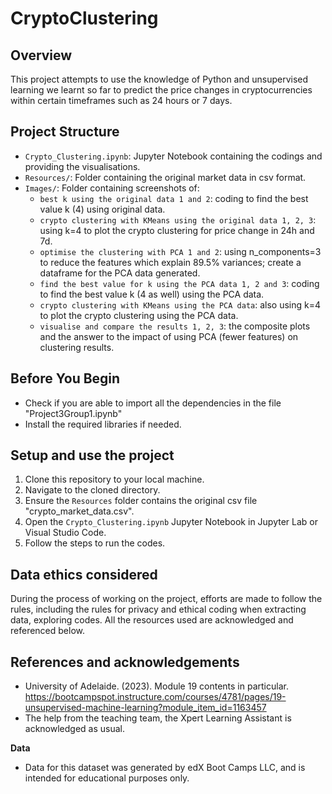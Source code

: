 # CryptoClustering

## Overview

This project attempts to use the knowledge of Python and unsupervised learning we learnt so far to predict the price changes in cryptocurrencies within certain timeframes such as 24 hours or 7 days. 

## Project Structure

-   `Crypto_Clustering.ipynb`: Jupyter Notebook containing the codings and providing the visualisations.
-   `Resources/`: Folder containing the original market data in csv format. 
-   `Images/`: Folder containing screenshots of:
    -   `best k using the original data 1 and 2`: coding to find the best value k (4) using original data.
    -   `crypto clustering with KMeans using the original data 1, 2, 3`: using k=4 to plot the crypto clustering for price change in 24h and 7d.
    -   `optimise the clustering with PCA 1 and 2`: using n_components=3 to reduce the features which explain 89.5% variances; create a dataframe for the PCA data generated.
    -   `find the best value for k using the PCA data 1, 2 and 3`: coding to find the best value k (4 as well) using the PCA data. 
    -   `crypto clustering with KMeans using the PCA data`: also using k=4 to plot the crypto clustering using the PCA data.
    -   `visualise and compare the results 1, 2, 3`: the composite plots and the answer to the impact of using PCA (fewer features) on clustering results. 


## Before You Begin

-   Check if you are able to import all the dependencies in the file "Project3Group1.ipynb"
-   Install the required libraries if needed.

## Setup and use the project

1.  Clone this repository to your local machine.
2.  Navigate to the cloned directory.
3.  Ensure the `Resources` folder contains the original csv file "crypto_market_data.csv".
4.  Open the `Crypto_Clustering.ipynb` Jupyter Notebook in Jupyter Lab or Visual Studio Code.
5.  Follow the steps to run the codes.

## Data ethics considered

During the process of working on the project, efforts are made to follow the rules, including the rules for privacy and ethical coding when extracting data, exploring codes. All the resources used are acknowledged and referenced below.


## References and acknowledgements

- University of Adelaide. (2023). Module 19 contents in particular.
https://bootcampspot.instructure.com/courses/4781/pages/19-unsupervised-machine-learning?module_item_id=1163457
- The help from the teaching team, the Xpert Learning Assistant is acknowledged as usual.


**Data**
- Data for this dataset was generated by edX Boot Camps LLC, and is intended for educational purposes only.

